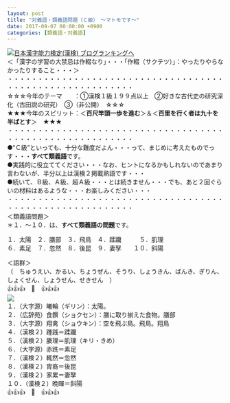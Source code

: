 ```yaml
---
layout: post
title: "対義語・類義語問題（Ｃ級）　～マトモです～"
date: 2017-09-07 00:00:00 +0900
categories: [類義語・対義語]
---
```


[![](/syuusyuu9701/assets/images/対義語・類義語問題（ｃ級）-～マトモです～-br_c_3028_1.gif)](http://blog.with2.net/link.php?1659096:3028 "日本漢字能力検定(漢検) ブログランキングへ")[日本漢字能力検定(漢検) ブログランキングへ](http://blog.with2.net/link.php?1659096:3028)  
＜「漢字の学習の大禁忌は作輟なり」・・・「作輟（サクテツ）」：やったりやらなかったりすること・・・＞  
・・・・・・・・・・・・・・・・・・・・・・・・・・・・・・・・・・・・・・・・・・・・・・・・・・・・・・・・・  
☆☆☆今年のテーマ　　：①漢検１級１９９点以上　②好きな古代史の研究深化（古田説の研究）　③（非公開）　☆☆☆　　  
★★★今年のスピリット：＜**百尺竿頭一歩を進む**＞＆＜**百里を行く者は九十を半ばとす**＞　★★★  
・・・・・・・・・・・・・・・・・・・・・・・・・・・・・・・・・・・・・・・・・・・・・・・・・・・・・・・・・  
●“Ｃ級”といっても、十分な難度だよん・・・って、まじめに考えたものでっす・・・**すべて類義語**です。  
●実践的に役立ててください・・・なお、ヒントになるかもしれないのであまり言わないが、半分以上は漢検２掲載熟語です・・・  
●続いて、Ｂ級、Ａ級、超Ａ級・・・とは続きません・・・でも、あと２回ぐらいの材料はあるような・・・お楽しみください・・・  
・・・・・・・・・・・・・・・・・・・・・・・・・・・・・・・・・・・・・・・・・・・・・・・・・・・・・・・・・  
＜類義語問題＞  
＊１．～１０．は、**すべて類義語の問題**です。  
  
１．太陽　２．膳部　３．飛鳥　４．蹂躪　　　５．肌理  
６．素足　７．忽然　８．後昆　９．妻孥　　１０．斜陽  
  
＜語群＞  
（　ちゅうえい、かるい、ちょうぜん、そうり、しょうきん、ばんき、ぎりん、しょくせん、しょうせん、せきせん　）  
👍👍👍　🐔　👍👍👍  
![](/syuusyuu9701/assets/images/対義語・類義語問題（ｃ級）-～マトモです～-0a0a2ef8cb407f0c880bed440a25da11.png)  
１．（大字源）曦輪（ギリン）：太陽。  
２．（広辞苑）食饌（ショクセン）：膳に取り揃えた食物。膳部  
３．（大字源）翔禽（ショウキン）：空を飛ぶ鳥。飛鳥。翔鳥  
４．（漢検２）踵践＝蹂躪  
５．（漢検２）腠理＝肌理（キリ・きめ）  
６．（大字源）赤跣＝素足  
７．（漢検２）輒然＝忽然  
８．（漢検２）胄裔＝後昆  
９．（漢検２）家累＝妻孥  
１０．（漢検２）晩暉＝斜陽  
👍👍👍　🐔　👍👍👍